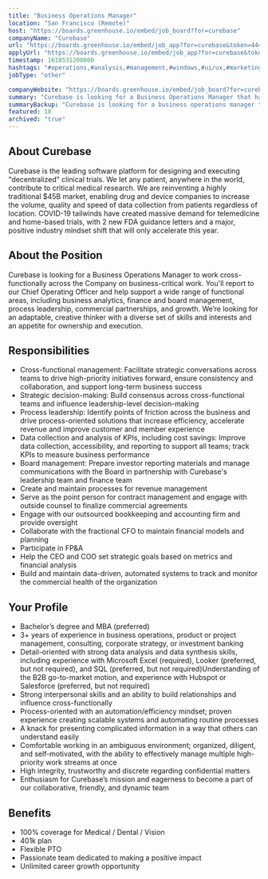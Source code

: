 ```yaml
---
title: "Business Operations Manager"
location: "San Francisco (Remote)"
host: "https://boards.greenhouse.io/embed/job_board?for=curebase"
companyName: "Curebase"
url: "https://boards.greenhouse.io/embed/job_app?for=curebase&token=4440819003"
applyUrl: "https://boards.greenhouse.io/embed/job_app?for=curebase&token=4440819003#app"
timestamp: 1618531200000
hashtags: "#operations,#analysis,#management,#windows,#ui/ux,#marketing,#finance,#office,#monitoring"
jobType: "other"

companyWebsite: "https://boards.greenhouse.io/embed/job_board?for=curebase"
summary: "Curebase is looking for a Business Operations Manager that has 3+ years of experience in business operations, product or project management, consulting, corporate strategy, or investment banking."
summaryBackup: "Curebase is looking for a business operations manager that has experience in: #operations, #analysis, #windows."
featured: 18
archived: "true"
---
```


## About Curebase

Curebase is the leading software platform for designing and executing "decentralized" clinical trials. We let any patient, anywhere in the world, contribute to critical medical research. We are reinventing a highly traditional $45B market, enabling drug and device companies to increase the volume, quality and speed of data collection from patients regardless of location. COVID-19 tailwinds have created massive demand for telemedicine and home-based trials, with 2 new FDA guidance letters and a major, positive industry mindset shift that will only accelerate this year.

## About the Position

Curebase is looking for a Business Operations Manager to work cross-functionally across the Company on business-critical work. You'll report to our Chief Operating Officer and help support a wide range of functional areas, including business analytics, finance and board management, process leadership, commercial partnerships, and growth. We’re looking for an adaptable, creative thinker with a diverse set of skills and interests and an appetite for ownership and execution.

## Responsibilities

*   Cross-functional management: Facilitate strategic conversations across teams to drive high-priority initiatives forward, ensure consistency and collaboration, and support long-term business success
*   Strategic decision-making: Build consensus across cross-functional teams and influence leadership-level decision-making
*   Process leadership: Identify points of friction across the business and drive process-oriented solutions that increase efficiency, accelerate revenue and improve customer and member experience
*   Data collection and analysis of KPIs, including cost savings: Improve data collection, accessibility, and reporting to support all teams; track KPIs to measure business performance
*   Board management: Prepare investor reporting materials and manage communications with the Board in partnership with Curebase's leadership team and finance team
*   Create and maintain processes for revenue management
*   Serve as the point person for contract management and engage with outside counsel to finalize commercial agreements
*   Engage with our outsourced bookkeeping and accounting firm and provide oversight
*   Collaborate with the fractional CFO to maintain financial models and planning
*   Participate in FP&A
*   Help the CEO and COO set strategic goals based on metrics and financial analysis
*   Build and maintain data-driven, automated systems to track and monitor the commercial health of the organization

## Your Profile

*   Bachelor’s degree and MBA (preferred)
*   3+ years of experience in business operations, product or project management, consulting, corporate strategy, or investment banking
*   Detail-oriented with strong data analysis and data synthesis skills, including experience with Microsoft Excel (required), Looker (preferred, but not required), and SQL (preferred, but not required)Understanding of the B2B go-to-market motion, and experience with Hubspot or Salesforce (preferred, but not required)
*   Strong interpersonal skills and an ability to build relationships and influence cross-functionally
*   Process-oriented with an automation/efficiency mindset; proven experience creating scalable systems and automating routine processes
*   A knack for presenting complicated information in a way that others can understand easily
*   Comfortable working in an ambiguous environment; organized, diligent, and self-motivated, with the ability to effectively manage multiple high-priority work streams at once
*   High integrity, trustworthy and discrete regarding confidential matters
*   Enthusiasm for Curebase’s mission and eagerness to become a part of our collaborative, friendly, and dynamic team

## Benefits

*   100% coverage for Medical / Dental / Vision
*   401k plan
*   Flexible PTO
*   Passionate team dedicated to making a positive impact
*   Unlimited career growth opportunity
